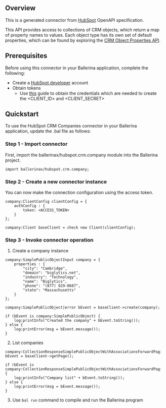 ## Overview
This is a generated connector from [HubSpot](https://www.hubspot.com/) OpenAPI specification. 

This API provides access to collections of CRM objects, which return a map of property names to values. Each object type has its own set of default properties, which can be found by exploring the [CRM Object Properties API](https://developers.hubspot.com/docs/methods/crm-properties/crm-properties-overview). 
 
## Prerequisites
Before using this connector in your Ballerina application, complete the following:
* Create a [HubSpot developer](https://developers.hubspot.com/) account
* Obtain tokens
    - Use [this](https://developers.hubspot.com/docs/api/working-with-oauth4) guide to obtain the credentials which are needed to create the <CLIENT_ID> and <CLIENT_SECRET>

## Quickstart
To use the HubSpot CRM Companies connector in your Ballerina application, update the .bal file as follows:

### Step 1 - Import connector
First, import the ballerinax/hubspot.crm.company module into the Ballerina project.
```ballerina
import ballerinax/hubspot.crm.company;
```

### Step 2 - Create a new connector instance
You can now make the connection configuration using the access token.
```ballerina
company:ClientConfig clientConfig = {
    authConfig : {
        token: <ACCESS_TOKEN>
    }
};

company:Client baseClient = check new Client(clientConfig);

```

### Step 3 - Invoke connector operation
1. Create a company instance

```ballerina
company:SimplePublicObjectInput company = {
    properties : {
        "city": "Cambridge",
        "domain": "biglytics.net",
        "industry": "Technology",
        "name": "Biglytics",
        "phone": "(877) 929-0687",
        "state": "Massachusetts"
    }      
};

company:SimplePublicObject|error bEvent = baseClient->create(company);

if (bEvent is company:SimplePublicObject) {
    log:printInfo("Created the company" + bEvent.toString());
} else {
    log:printError(msg = bEvent.message());
}
```

2. List companies

```ballerina
company:CollectionResponseSimplePublicObjectWithAssociationsForwardPaging|error bEvent = baseClient->getPage();

if (bEvent is company:CollectionResponseSimplePublicObjectWithAssociationsForwardPaging) {
    log:printInfo("Company list" + bEvent.toString());
} else {
    log:printError(msg = bEvent.message());
}
```

3. Use `bal run` command to compile and run the Ballerina program
